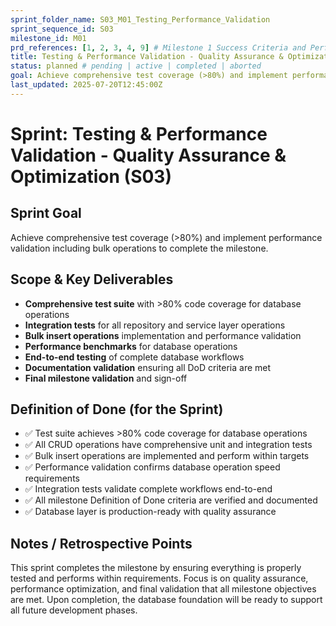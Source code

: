 ```yaml
---
sprint_folder_name: S03_M01_Testing_Performance_Validation
sprint_sequence_id: S03
milestone_id: M01
prd_references: [1, 2, 3, 4, 9] # Milestone 1 Success Criteria and Performance Targets
title: Testing & Performance Validation - Quality Assurance & Optimization
status: planned # pending | active | completed | aborted
goal: Achieve comprehensive test coverage (>80%) and implement performance validation including bulk operations to complete the milestone.
last_updated: 2025-07-20T12:45:00Z
---
```


# Sprint: Testing & Performance Validation - Quality Assurance & Optimization (S03)

## Sprint Goal

Achieve comprehensive test coverage (>80%) and implement performance validation including bulk operations to complete the milestone.

## Scope & Key Deliverables

- **Comprehensive test suite** with >80% code coverage for database operations
- **Integration tests** for all repository and service layer operations
- **Bulk insert operations** implementation and performance validation
- **Performance benchmarks** for database operations
- **End-to-end testing** of complete database workflows
- **Documentation validation** ensuring all DoD criteria are met
- **Final milestone validation** and sign-off

## Definition of Done (for the Sprint)

- ✅ Test suite achieves >80% code coverage for database operations
- ✅ All CRUD operations have comprehensive unit and integration tests
- ✅ Bulk insert operations are implemented and perform within targets
- ✅ Performance validation confirms database operation speed requirements
- ✅ Integration tests validate complete workflows end-to-end
- ✅ All milestone Definition of Done criteria are verified and documented
- ✅ Database layer is production-ready with quality assurance

## Notes / Retrospective Points

This sprint completes the milestone by ensuring everything is properly tested and performs within requirements. Focus is on quality assurance, performance optimization, and final validation that all milestone objectives are met. Upon completion, the database foundation will be ready to support all future development phases.
